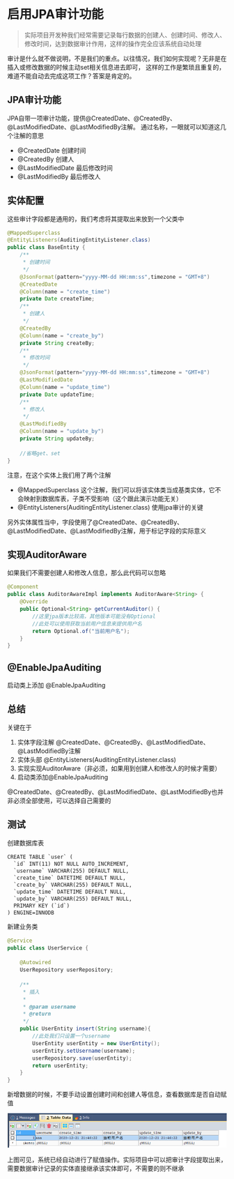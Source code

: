 # 启用JPA审计功能
> 实际项目开发种我们经常需要记录每行数据的创建人、创建时间、修改人、修改时间，达到数据审计作用，这样的操作完全应该系统自动处理

审计是什么就不做说明，不是我们的重点。以往情况，我们如何实现呢？无非是在插入或修改数据的时候主动set相关信息进去即可，
这样的工作是繁琐且重复的，难道不能自动去完成这项工作？答案是肯定的。

## JPA审计功能

JPA自带一项审计功能，提供@CreatedDate、@CreatedBy、@LastModifiedDate、@LastModifiedBy注解。
通过名称，一眼就可以知道这几个注解的意思
- @CreatedDate  创建时间
- @CreatedBy 创建人
- @LastModifiedDate 最后修改时间
- @LastModifiedBy 最后修改人

## 实体配置
这些审计字段都是通用的，我们考虑将其提取出来放到一个父类中
```java
@MappedSuperclass
@EntityListeners(AuditingEntityListener.class)
public class BaseEntity {
    /**
     * 创建时间
     */
    @JsonFormat(pattern="yyyy-MM-dd HH:mm:ss",timezone = "GMT+8")
    @CreatedDate
    @Column(name = "create_time")
    private Date createTime;
    /**
     * 创建人
     */
    @CreatedBy
    @Column(name = "create_by")
    private String createBy;
    /**
     * 修改时间
     */
    @JsonFormat(pattern="yyyy-MM-dd HH:mm:ss",timezone = "GMT+8")
    @LastModifiedDate
    @Column(name = "update_time")
    private Date updateTime;
    /**
     * 修改人
     */
    @LastModifiedBy
    @Column(name = "update_by")
    private String updateBy;

    //省略get、set
}
```

注意，在这个实体上我们用了两个注解
- @MappedSuperclass 这个注解，我们可以将该实体类当成基类实体，它不会映射到数据库表，子类不受影响（这个跟此演示功能无关）
- @EntityListeners(AuditingEntityListener.class) 使用jpa审计的关键

另外实体属性当中，字段使用了@CreatedDate、@CreatedBy、@LastModifiedDate、@LastModifiedBy注解，用于标记字段的实际意义

## 实现AuditorAware
如果我们不需要创建人和修改人信息，那么此代码可以忽略
```java
@Component
public class AuditorAwareImpl implements AuditorAware<String> {
    @Override
    public Optional<String> getCurrentAuditor() {
        //这里jpa版本比较高，其他版本可能没有Optional
        //此处可以使用获取当前用户信息来提供用户名
        return Optional.of("当前用户名");
    }
}
```
## @EnableJpaAuditing
启动类上添加 @EnableJpaAuditing

## 总结
关键在于
1. 实体字段注解 @CreatedDate、@CreatedBy、@LastModifiedDate、@LastModifiedBy注解
2. 实体头部 @EntityListeners(AuditingEntityListener.class)
3. 实现实现AuditorAware（非必须，如果用到创建人和修改人的时候才需要）
3. 启动类添加@EnableJpaAuditing

@CreatedDate、@CreatedBy、@LastModifiedDate、@LastModifiedBy也并非必须全部使用，可以选择自己需要的

## 测试
创建数据库表
```mysql
CREATE TABLE `user` (
  `id` INT(11) NOT NULL AUTO_INCREMENT,
  `username` VARCHAR(255) DEFAULT NULL,
  `create_time` DATETIME DEFAULT NULL,
  `create_by` VARCHAR(255) DEFAULT NULL,
  `update_time` DATETIME DEFAULT NULL,
  `update_by` VARCHAR(255) DEFAULT NULL,
  PRIMARY KEY (`id`)
) ENGINE=INNODB
```
新建业务类
```java
@Service
public class UserService {

    @Autowired
    UserRepository userRepository;

    /**
     * 插入
     *
     * @param username
     * @return
     */
    public UserEntity insert(String username){
        //此处我们只设置一个username
        UserEntity userEntity = new UserEntity();
        userEntity.setUsername(username);
        userRepository.save(userEntity);
        return userEntity;
    }
}
```
新增数据的时候，不要手动设置创建时间和创建人等信息，查看数据库是否自动赋值

![](../assets/img/springboot-jpa-audit-example-1.png)

上图可见，系统已经自动进行了赋值操作。实际项目中可以把审计字段提取出来，需要数据审计记录的实体直接继承该实体即可，不需要的则不继承


